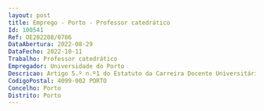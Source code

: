 ```yaml
--- 
layout: post
title: Emprego - Porto - Professor catedrático
Id: 100541
Ref: OE202208/0786
DataAbertura: 2022-08-29
DataFecho: 2022-10-11
Trabalho: Professor catedrático
Empregador: Universidade do Porto
Descricao: Artigo 5.º n.º1 do Estatuto da Carreira Docente Universitária.
CodigoPostal: 4099-002 PORTO
Concelho: Porto
Distrito: Porto
--- 
```

